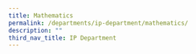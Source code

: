 ```yaml
---
title: Mathematics
permalink: /departments/ip-department/mathematics/
description: ""
third_nav_title: IP Department
---
```

